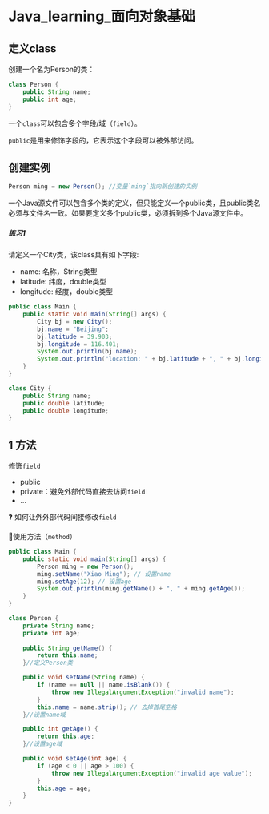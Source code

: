 # Java_learning_面向对象基础

## 定义class

创建一个名为Person的类：

```java
class Person {
    public String name;
    public int age;
}
```

一个`class`可以包含多个字段/域（`field`）。

`public`是用来修饰字段的，它表示这个字段可以被外部访问。

## 创建实例

```java
Person ming = new Person(); //变量`ming`指向新创建的实例
```

 一个Java源文件可以包含多个类的定义，但只能定义一个public类，且public类名必须与文件名一致。如果要定义多个public类，必须拆到多个Java源文件中。

##### 练习1

请定义一个City类，该class具有如下字段:

- name: 名称，String类型
- latitude: 纬度，double类型
- longitude: 经度，double类型

```java
public class Main {
    public static void main(String[] args) {
        City bj = new City();
        bj.name = "Beijing";
        bj.latitude = 39.903;
        bj.longitude = 116.401;
        System.out.println(bj.name);
        System.out.println("location: " + bj.latitude + ", " + bj.longitude);
    }
}

class City {
    public String name;
    public double latitude;
    public double longitude;
}
```

## 1 方法

修饰`field`

- public
- private：避免外部代码直接去访问`field`
- ...

:question: 如何让外外部代码间接修改`field`

:rotating_light:使用方法（`method`）

```java
public class Main {
    public static void main(String[] args) {
        Person ming = new Person();
        ming.setName("Xiao Ming"); // 设置name
        ming.setAge(12); // 设置age
        System.out.println(ming.getName() + ", " + ming.getAge());
    }
}

class Person {
    private String name;
    private int age;
    
    public String getName() {
    	return this.name;
	}//定义Person类

	public void setName(String name) {
        if (name == null || name.isBlank()) {
        	throw new IllegalArgumentException("invalid name");
    	}
    	this.name = name.strip(); // 去掉首尾空格
	}//设置name域

	public int getAge() {
    	return this.age;
	}//设置age域

	public void setAge(int age) {
    	if (age < 0 || age > 100) {
        	throw new IllegalArgumentException("invalid age value");
    	}
    	this.age = age;
	}
}
```



